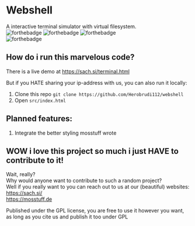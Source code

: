 # Webshell
A interactive terminal simulator with virtual filesystem.\
![forthebadge](https://forthebadge.com/images/badges/uses-js.svg)
![forthebadge](https://forthebadge.com/images/badges/uses-html.svg)
![forthebadge](https://forthebadge.com/images/badges/uses-css.svg)\
![forthebadge](https://forthebadge.com/images/badges/contains-tasty-spaghetti-code.svg)

## How do i run this marvelous code?

There is a live demo at https://sach.si/terminal.html

But if you HATE sharing your ip-address with us, you can also run it locally:
1. Clone this repo `git clone https://github.com/Herobrudi112/webshell`
2. Open `src/index.html`

## Planned features:
1. Integrate the better styling mosstuff wrote


## WOW i love this project so much i just HAVE to contribute to it!
Wait, really?\
Why would anyone want to contribute to such a random project?\
Well if  you really want to you can reach out to us at our (beautiful) websites:\
https://sach.si/ \
https://mosstuff.de


Published under the GPL license, you are free to use it however you want, as long as you cite us and publish it too under GPL
